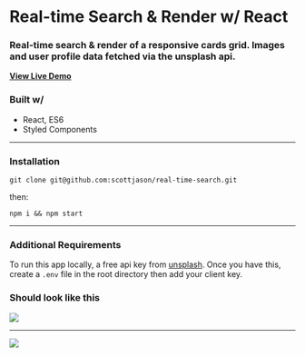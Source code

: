 # Real-time Search & Render w/ React

### Real-time search & render of a responsive cards grid. Images and user profile data fetched via the unsplash api.

[**View Live Demo**](https://real-time-search-production.up.railway.app/)

### Built w/

- React, ES6
- Styled Components

---

### Installation

```
git clone git@github.com:scottjason/real-time-search.git
```

then:

```
npm i && npm start
```

---

### Additional Requirements

To run this app locally, a free api key from [unsplash](https://api.unsplash.com).
Once you have this, create a `.env` file in the root directory then add your client key.

### Should look like this

![
](https://s3-us-west-1.amazonaws.com/sj-portfolio/real-time-search-pic-2.png)

---

![
](https://s3-us-west-1.amazonaws.com/sj-portfolio/real-time-search-pic-1.png)
